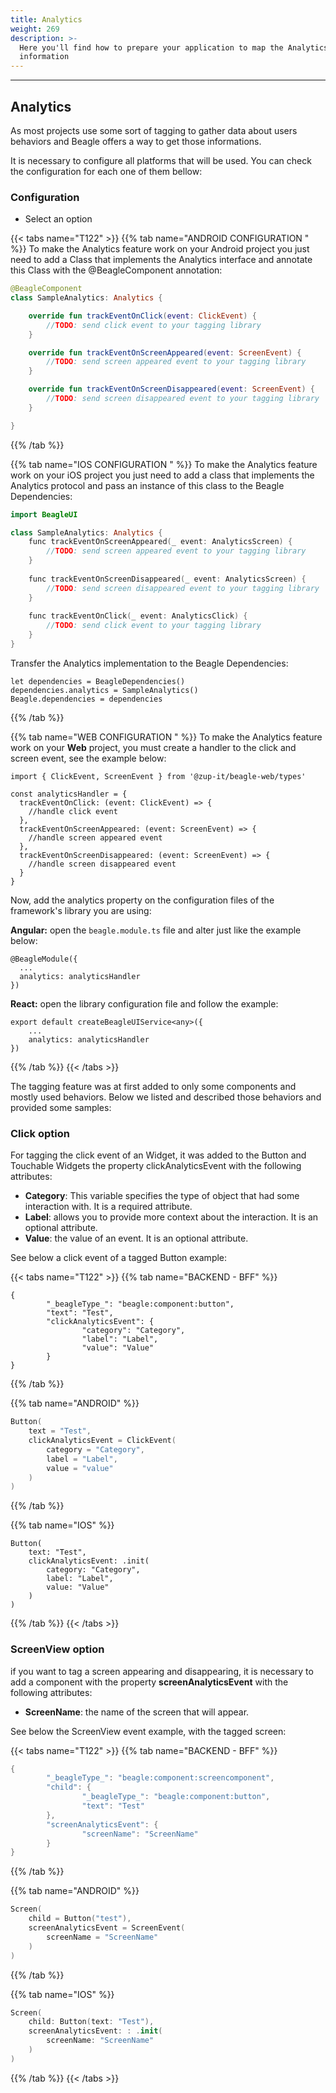 ```yaml
---
title: Analytics
weight: 269
description: >-
  Here you'll find how to prepare your application to map the Analytics
  information
---
```


---

## Analytics

As most projects use some sort of tagging to gather data about users behaviors and Beagle offers a way to get those informations.

It is necessary to configure all platforms that will be used. You can check the configuration for each one of them bellow:   


### Configuration  

* Select an option

{{< tabs name="T122" >}}
{{% tab name="ANDROID CONFIGURATION " %}}
To make the Analytics feature work on your Android project you just need to add a Class that implements the Analytics interface and annotate this Class with the @BeagleComponent annotation:  


```kotlin
@BeagleComponent
class SampleAnalytics: Analytics {

    override fun trackEventOnClick(event: ClickEvent) {
        //TODO: send click event to your tagging library
    }

    override fun trackEventOnScreenAppeared(event: ScreenEvent) {
        //TODO: send screen appeared event to your tagging library
    }

    override fun trackEventOnScreenDisappeared(event: ScreenEvent) {
        //TODO: send screen disappeared event to your tagging library 
    }

}
```
{{% /tab %}}

{{% tab name="IOS CONFIGURATION  " %}}
To make the Analytics feature work on your iOS project you just need to add a class that implements the Analytics protocol and pass an instance of this class to the Beagle Dependencies:

```kotlin
import BeagleUI

class SampleAnalytics: Analytics {
    func trackEventOnScreenAppeared(_ event: AnalyticsScreen) {
        //TODO: send screen appeared event to your tagging library
    }
    
    func trackEventOnScreenDisappeared(_ event: AnalyticsScreen) {
        //TODO: send screen disappeared event to your tagging library
    }
    
    func trackEventOnClick(_ event: AnalyticsClick) {
        //TODO: send click event to your tagging library
    }
}
```

Transfer the Analytics implementation to the Beagle Dependencies:

```text
let dependencies = BeagleDependencies()
dependencies.analytics = SampleAnalytics()
Beagle.dependencies = dependencies
```
{{% /tab %}}

{{% tab name="WEB CONFIGURATION " %}}
To make the Analytics feature work on your **Web** project, you must create a handler to the click and screen event, see the example below: 

```text
import { ClickEvent, ScreenEvent } from '@zup-it/beagle-web/types'

const analyticsHandler = {
  trackEventOnClick: (event: ClickEvent) => {
    //handle click event
  },
  trackEventOnScreenAppeared: (event: ScreenEvent) => {
    //handle screen appeared event
  },
  trackEventOnScreenDisappeared: (event: ScreenEvent) => {
    //handle screen disappeared event
  }
}
```

Now, add the analytics property on the configuration files of the framework's library you are using:

**Angular:** open the `beagle.module.ts` file and alter just like the example below:

```text
@BeagleModule({
  ...
  analytics: analyticsHandler
})
```

**React:** open the library configuration file and follow the example: 

```text
export default createBeagleUIService<any>({
    ...
    analytics: analyticsHandler
})
```
{{% /tab %}}
{{< /tabs >}}

The tagging feature was at first added to only some components and mostly used behaviors. Below we listed and described those behaviors and provided some samples:‌  


### Click option 

For tagging the click event of an Widget, it was added to the Button and Touchable Widgets the property clickAnalyticsEvent with the following attributes:  


* **Category**: This variable specifies the type of object that had some interaction with. It is a required attribute. 
* **Label**: allows you to provide more context about the interaction. It is an optional attribute. 
* **Value**: the value of an event. It is an optional attribute. 

See below a click event of a tagged Button example:

{{< tabs name="T122" >}}
{{% tab name="BACKEND - BFF" %}}
```text
{
        "_beagleType_": "beagle:component:button",
        "text": "Test",
        "clickAnalyticsEvent": {
                "category": "Category",
                "label": "Label",
                "value": "Value"
        }
}
```
{{% /tab %}}

{{% tab name="ANDROID" %}}
```kotlin
Button(
    text = "Test", 
    clickAnalyticsEvent = ClickEvent(
        category = "Category",
        label = "Label",
        value = "value"
    )
)
```
{{% /tab %}}

{{% tab name="IOS" %}}
```
Button(
    text: "Test",
    clickAnalyticsEvent: .init(
        category: "Category",
        label: "Label",
        value: "Value"
    )
)
```
{{% /tab %}}
{{< /tabs >}}

### ‌ScreenView option 

if you want to tag a screen appearing and disappearing, it is necessary to add a component with the property **screenAnalyticsEvent** with the following attributes:  


* **ScreenName**: the name of the screen that will appear.

See below the ScreenView event example, with the tagged screen: 

{{< tabs name="T122" >}}
{{% tab name="BACKEND - BFF" %}}
```kotlin
{
        "_beagleType_": "beagle:component:screencomponent",
        "child": {
                "_beagleType_": "beagle:component:button",
                "text": "Test"
        },
        "screenAnalyticsEvent": {
                "screenName": "ScreenName"
        }
}
```
{{% /tab %}}

{{% tab name="ANDROID" %}}
```kotlin
Screen(
    child = Button("test"),
    screenAnalyticsEvent = ScreenEvent(
        screenName = "ScreenName"
    )
)
```
{{% /tab %}}

{{% tab name="IOS" %}}
```swift
Screen(
    child: Button(text: "Test"),
    screenAnalyticsEvent: : .init(
        screenName: "ScreenName"
    )
)
```
{{% /tab %}}
{{< /tabs >}}
